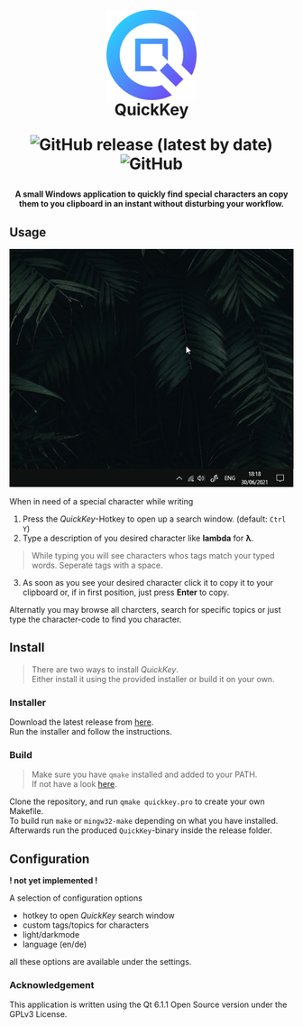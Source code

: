 
<h1 align="center">
  <br>
  <img src="./images/qicon.svg" alt="QuickKey logo" style="vertical-align:middle" title="QuickKey" height="160" />
  <br>
  QuickKey
  <br>
  
  ![GitHub release (latest by date)](https://img.shields.io/github/downloads/leokraft/QuickKey/latest/total?style=plastic)
  ![GitHub](https://img.shields.io/github/license/leokraft/QuickKey?color=green)
  
</h1>



<h4 align="center"> A small Windows application to quickly find special characters an copy them to you clipboard in an instant without disturbing your workflow.</h4>


## Usage

![usage](./images/usage.gif)

When in need of a special character while writing
1. Press the *QuickKey*-Hotkey to open up a search window. (default: `Ctrl Y`)
2. Type  a description of you desired character like **lambda** for **λ**.
  > While typing you will see characters whos tags match your typed words.
  > Seperate tags with a space.
3. As soon as you see your desired character click it to copy it to your clipboard or, if in first position, just press **Enter** to copy.

Alternatly you may browse all charcters, search for specific topics or just type the character-code to find you character.

## Install

> There are two ways to install *QuickKey*.\
> Either install it using the provided installer or build it on your own.

### Installer

Download the latest release from [here](https://github.com/leokraft/QuickKey/releases).\
Run the installer and follow the instructions.
  
### Build

> Make sure you have `qmake` installed and added to your PATH.\
> If not have a look [here](https://www.qt.io/download-qt-installer).

Clone the repository, and run `qmake quickkey.pro` to create your own Makefile.\
To build run `make` or `mingw32-make` depending on what you have installed.\
Afterwards run the produced `QuickKey`-binary inside the release folder.

## Configuration 

**! not yet implemented !**

A selection of configuration options

- hotkey to open *QuickKey* search window
- custom tags/topics for characters
- light/darkmode
- language (en/de)

all these options are available under the settings.

### Acknowledgement

This application is written using the Qt 6.1.1 Open Source version under the GPLv3 License.
